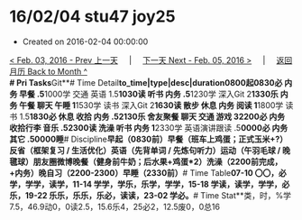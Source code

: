 # 16/02/04 stu47 joy25

* Created on 2016-02-04 00:00:00

[&lt; Feb. 03, 2016 - Prev 上一天](d03.md)     \|     [下一天 Next - Feb. 05, 2016 &gt;](d05.md)     \|     [返回月历 Back to Month ^](index.md)   
**\# Pri Tasks**Git**\# Time Detail**to\_time\|type\|desc\|duration0800起0830必 内务 早餐 .5**1000学 交通 英语 1.5**1030读 听书 内务 .5**1230学 深入Git 2**1330乐 内务 午餐 聊天 午睡 1**1530学 读书 深入Git 2**1630读 散步 休息 内务 阅读 1**1800学 读书 1.5**1830必 休息 收拾 内务 .52130乐 舍友聚餐 聊天 交通 游戏 32200必 内务 收拾行李 音乐 .52300读 洗澡 听书 内务 1**2330学 英语演讲跟读 .5**0000必 内务 其它 .50000睡**\# Discipline**早起（0830前）早餐（班车上鸡蛋；正式玉米+?）反省（框架复习 / 生活优化）英语（先背单词 / 先炼句听力）运动（午羽毛球 / 晚毽球）朋友圈微博晚餐（健身前牛奶；后水果+鸡蛋\*2）洗澡（2200前完成，+内务）晚自习（2200-2300）早睡（2330前）**\# Time Table**07-10 〇〇，必学，学学，读学，11-14 学学，学乐，乐学，学学，15-18 学读，读学，学学，必乐，19-22 乐乐，乐乐，乐必，读读，23-02 学必。**\# Time Stat**类，时，%学7.5，46.9动0，0读2.5，15.6乐4，25必2，12.5废0，0总16

